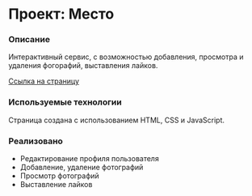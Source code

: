 # Проект: Место

### Описание

Интерактивный сервис, с возможностью добавления, просмотра и удаления фогорафий, выставления лайков.

[Ссылка на страницу](https://sergasent.github.io/mesto/)

### Используемые технологии

Страница создана с использованием HTML, CSS и JavaScript.

### Реализовано

* Редактирование профиля пользователя
* Добавление, удаление фотографий
* Просмотр фотографий
* Выставление лайков

